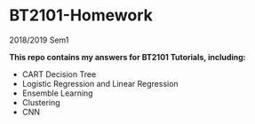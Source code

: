 # BT2101-Homework
2018/2019 Sem1

**This repo contains my answers for BT2101 Tutorials, including:**
* CART Decision Tree
* Logistic Regression and Linear Regression
* Ensemble Learning
* Clustering
* CNN
